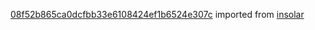 [08f52b865ca0dcfbb33e6108424ef1b6524e307c](https://github.com/insolar/insolar/commit/08f52b865ca0dcfbb33e6108424ef1b6524e307c) imported from [insolar](https://github.com/insolar/insolar)
